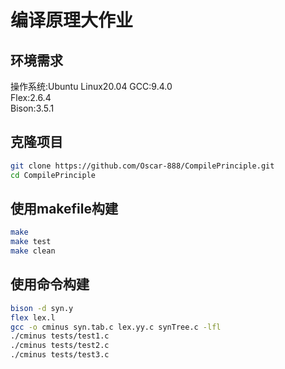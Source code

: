 # 编译原理大作业
## 环境需求
操作系统:Ubuntu Linux20.04
GCC:9.4.0  
Flex:2.6.4  
Bison:3.5.1  
## 克隆项目
```bash
git clone https://github.com/Oscar-888/CompilePrinciple.git  
cd CompilePrinciple
```
## 使用makefile构建
```bash
make  
make test  
make clean
```
## 使用命令构建
```bash
bison -d syn.y  
flex lex.l  
gcc -o cminus syn.tab.c lex.yy.c synTree.c -lfl  
./cminus tests/test1.c  
./cminus tests/test2.c  
./cminus tests/test3.c
```


